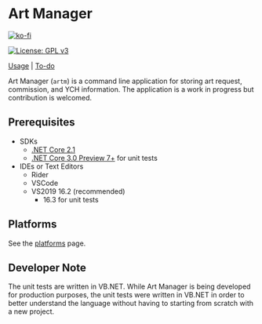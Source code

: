 # Art Manager

[![ko-fi](https://www.ko-fi.com/img/githubbutton_sm.svg)](https://ko-fi.com/X8X5LDU7)

[![License: GPL v3](https://img.shields.io/badge/License-GPLv3-blue.svg)](https://www.gnu.org/licenses/gpl-3.0)

[Usage](docs/Usage.md) | [To-do](TODO.md)

Art Manager (``artm``) is a command line application for storing art request, commission, and YCH information. The application is a work in progress but contribution is welcomed.

## Prerequisites

- SDKs
  - [.NET Core 2.1](https://dotnet.microsoft.com/download/dotnet-core/2.1)
  - [.NET Core 3.0 Preview 7+](https://dotnet.microsoft.com/download/dotnet-core/2.1) for unit tests
- IDEs or Text Editors
  - Rider
  - VSCode 
  - VS2019 16.2 (recommended)
    - 16.3 for unit tests

## Platforms

See the [platforms](Docs/Platforms.md) page.

## Developer Note

The unit tests are written in VB.NET. While Art Manager is being developed for production purposes, the unit tests were written in VB.NET in order to better understand the language without having to starting from scratch with a new project.